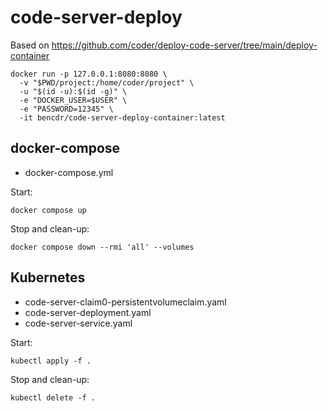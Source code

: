 # code-server-deploy

Based on https://github.com/coder/deploy-code-server/tree/main/deploy-container

```
docker run -p 127.0.0.1:8080:8080 \
  -v "$PWD/project:/home/coder/project" \
  -u "$(id -u):$(id -g)" \
  -e "DOCKER_USER=$USER" \
  -e "PASSWORD=12345" \
  -it bencdr/code-server-deploy-container:latest
```

## docker-compose
- docker-compose.yml

Start:
```
docker compose up
```

Stop and clean-up:
```
docker compose down --rmi 'all' --volumes
```

## Kubernetes
- code-server-claim0-persistentvolumeclaim.yaml
- code-server-deployment.yaml
- code-server-service.yaml

Start:
```
kubectl apply -f .
```

Stop and clean-up:
```
kubectl delete -f .
```

